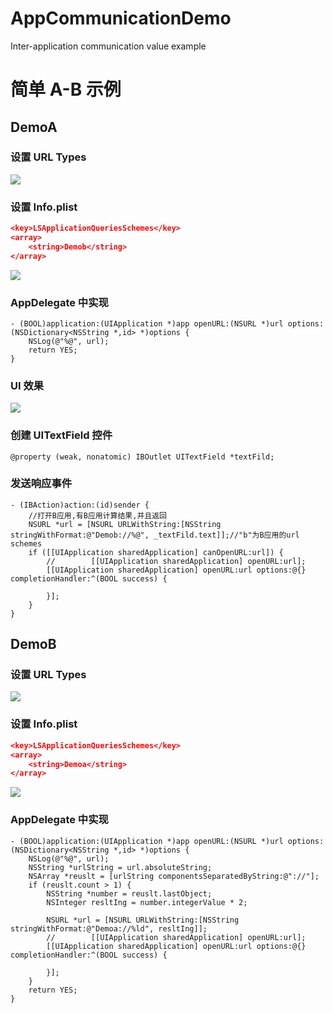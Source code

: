 # AppCommunicationDemo
Inter-application communication value example

# 简单 A-B 示例
## DemoA
### 设置 URL Types

![](https://user-gold-cdn.xitu.io/2018/3/30/16275b7956e2682c?w=665&h=182&f=png&s=26852)

### 设置 Info.plist
```Json
<key>LSApplicationQueriesSchemes</key>
<array>
	<string>Demob</string>
</array>
```
![](https://user-gold-cdn.xitu.io/2018/3/30/16275c16ab2bf8da?w=752&h=36&f=png&s=13743)

### AppDelegate 中实现
```objc
- (BOOL)application:(UIApplication *)app openURL:(NSURL *)url options:(NSDictionary<NSString *,id> *)options {
    NSLog(@"%@", url);
    return YES;
}
```

### UI 效果
![](https://user-gold-cdn.xitu.io/2018/3/30/16275b995bce3c0b)

### 创建 UITextField 控件
```objc
@property (weak, nonatomic) IBOutlet UITextField *textFild;
```

### 发送响应事件
```objc
- (IBAction)action:(id)sender {
    //打开B应用,有B应用计算结果,并且返回
    NSURL *url = [NSURL URLWithString:[NSString stringWithFormat:@"Demob://%@", _textFild.text]];//"b"为B应用的url schemes
    if ([[UIApplication sharedApplication] canOpenURL:url]) {
        //        [[UIApplication sharedApplication] openURL:url];
        [[UIApplication sharedApplication] openURL:url options:@{} completionHandler:^(BOOL success) {
            
        }];
    }
}
```

## DemoB
### 设置 URL Types
![](https://user-gold-cdn.xitu.io/2018/3/30/16275c273c4973cf?w=579&h=158&f=png&s=25467)

### 设置 Info.plist
```Json
<key>LSApplicationQueriesSchemes</key>
<array>
	<string>Demoa</string>
</array>
```
![](https://user-gold-cdn.xitu.io/2018/3/30/16275c04b3971aa0?w=606&h=38&f=png&s=13596)

### AppDelegate 中实现
```objc
- (BOOL)application:(UIApplication *)app openURL:(NSURL *)url options:(NSDictionary<NSString *,id> *)options {
    NSLog(@"%@", url);
    NSString *urlString = url.absoluteString;
    NSArray *reuslt = [urlString componentsSeparatedByString:@"://"];
    if (reuslt.count > 1) {
        NSString *number = reuslt.lastObject;
        NSInteger resltIng = number.integerValue * 2;
        
        NSURL *url = [NSURL URLWithString:[NSString stringWithFormat:@"Demoa://%ld", resltIng]];
        //        [[UIApplication sharedApplication] openURL:url];
        [[UIApplication sharedApplication] openURL:url options:@{} completionHandler:^(BOOL success) {
            
        }];
    }
    return YES;
}
```
